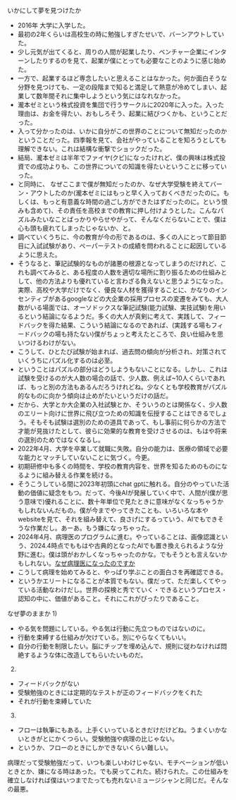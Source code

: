 
いかにして夢を見つけたか
- 2016年 大学に入学した。
- 最初の2年くらいは高校生の時に勉強しすぎたせいで、バーンアウトしていた。
- 少し元気が出てくると、周りの人間が起業したり、ベンチャー企業にインターンしたりするのを見て、起業が僕にとっても必要なことのように感じ始めた。
-  一方で、起業するほど専念したいと思えることはなかった。何か面白そうな分野を見つけても、一定の段階まで知ると満足して熱意が冷めてしまい、起業して数年間それに集中しようという気にはなれなかった。
- 瀧本ゼミという株式投資を集団で行うサークルに2020年に入った。入った理由は、お金を得たい、おもしろそう、起業に結びつくかも、ということだった。
- 入って分かったのは、いかに自分がこの世界のことについて無知だったのかということだった。四季報を見て、会社がやっていることを知ろうとしても理解できない。これは結構な衝撃でショックだった。
- 結局、瀧本ゼミは半年でファイヤ(クビ)になったけれど、僕の興味は株式投資での成功よりも、この世界についての知識を得たいということに移っていった。
- と同時に、 なぜここまで僕が無知だったのか、なぜ大学受験を終えてバーン・アウトしたのか(瀧本ゼミにはもっと早く入っておくべきだったのに。もしくは、もっと有意義な時間の過ごし方ができたはずだったのに。という恨みも含めて)、その責任を高校までの教育に押し付けようとした。こんなパズルみたいなことばっかりやらせやがって、そんなくだらないことで、僕は心も頭も疲れてしまったじゃないか、と。
- 調べていくうちに、今の教育が今の形であるのは、多くの人にとって節目節目に入試試験があり、ペーパーテストの成績を問われることに起因しているように思えた。
- そうなると、筆記試験的なものが諸悪の根源となってしまうのだけれど、これも調べてみると、ある程度の人数を適切な場所に割り振るための仕組みとして、他の方法よりも優れていると言わざる負えないと思うようになった。実際、高校や大学だけでなく、優良な人材を獲得することに、かなりのインセンティブがあるgoogleなどの大企業の採用プロセスの変遷をみても、大人数がいる場面では、オーソドックスな筆記試験(能力試験、実技試験)を用いるという結論になるようだ。多くの大人が真剣に考えて、実践して、フィードバックを得た結果、こういう結論になるのであれば、(実践する場もフィードバックの場も持たない)僕がちょっと考えたところで、良い仕組みを思いつけるわけがない。
- こうして、ひとたび試験が始まれば、過去問の傾向が分析され、対策されていくうちにパズル化するのは必至。
- ということはパズルの部分はどうしようもないことになる。しかし、これは試験を受けるのが大人数の場合の話で、少人数、例えば~10人くらいであれば、もっと別の方法もあるんだろうけれどね。少なくとも学校教育がパズル的なものに向かう傾向は止めがたいというだけの話だ。
- だから、大学とか大企業の入社試験とか、そういうのとは関係なく、少人数のエリート向けに世界に飛び立つための知識を伝授することはできるでしょう。そもそも試験は選別のための道具であって、もし事前に何らかの方法で才能が見抜けたとして、彼らに効果的な教育を受けさせるのは、もはや将来の選別のためではなくなるし。
- 2022年4月、大学を卒業して就職に失敗。自分の能力は、医療の領域で必要な能力とマッチしていないことに気づく。今更。
- 初期研修中も多くの時間を、学校の教育内容を、世界を知るためのものになるように組み替える作業を続ける。
- そうこうしている間に2023年初頭にchat gptに触れる。自分のやっていた活動の価値に疑念をもつ。だって、今後AIが発展していく中で、人間が(僕が思う意味で)優れることに、数十年単位で見たときに意味がなくなっちゃうかもしれないんだもの。僕が今までやってきたことも、いろいろな本やwebsiteを見て、それを組み替えて、良さげにするっていう、AIでもできそうな作業だし。あーあ。もう嫌になっちゃった。
- 2024年4月、病理医のプログラムに進む。やっていることは、画像認識という、2024.4時点でももはや古典的となったAIでも置き換えられるような分野に進む。僕は頭がおかしくなっちゃったのかな。でもそうとも言えないかもしれない。[なぜ病理医になったのですか](なぜ病理医になったのですか.md)
- こうして病理を始めてみると、やっぱり学ぶことの面白さを再確認できる。
- というかエリートになることが本質でもない。僕だって、ただ楽しくてやっている活動なわけだし。世界の探検と秀でていく・できるというプロセス・認知の中に、価値があること。それにこれがぴったりであること。

なぜ夢のままか
1)
- やる気を問題にしている。やる気は行動に先立つものではないのに。
- 行動を束縛する仕組みが欠けている。別にやらなくてもいい。
- 自分の行動を制限したい。脳にチップを埋め込んで、規則に従わなければ悶絶するような体に改造してもらいたいものだ。
2)
- フィードバックがない
- 受験勉強のときには定期的なテストが正のフィードバックをくれた
- それが行動を束縛していた

3)
- フローは執筆にもある。上手くいっているときだけだけどね。うまくいかないときがとにかくつらい。受験勉強や病理の比じゃない。
- というか、フローのときにしかできないくらい難しい。

病理だって受験勉強だって、いつも楽しいわけじゃない、モチベーションが低いときとか、嫌になる時はあった。でも戻ってこれた。続けられた。この仕組みを確立しなければ僕はいつまでたっても売れないミュージシャンと同じだ。そんなの最悪。

